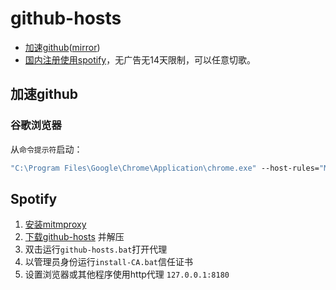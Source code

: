 # github-hosts

- [加速github](https://github.com/feng2208/github-hosts)([mirror](https://gh.feng2208.gleeze.com/))
- [国内注册使用spotify](https://feng2208.gleeze.com/posts/spotify.html)，无广告无14天限制，可以任意切歌。



## 加速github
### 谷歌浏览器

从`命令提示符`启动：
```bat
"C:\Program Files\Google\Chrome\Application\chrome.exe" --host-rules="MAP github.com octocaptcha.com, MAP github.githubassets.com yelp.com, MAP *.githubusercontent.com githubusercontent.com" --host-resolver-rules="MAP octocaptcha.com 20.27.177.113, MAP yelp.com 199.232.240.116, MAP githubusercontent.com 199.232.176.133"

```



## Spotify
1. [安装mitmproxy](https://mitmproxy.org/)
2. [下载github-hosts](https://github.com/feng2208/github-hosts/archive/refs/heads/main.zip) 并解压
3. 双击运行`github-hosts.bat`打开代理
4. 以管理员身份运行`install-CA.bat`信任证书
5. 设置浏览器或其他程序使用http代理 `127.0.0.1:8180`

